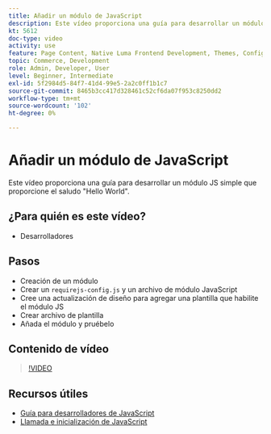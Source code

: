 ```yaml
---
title: Añadir un módulo de JavaScript
description: Este vídeo proporciona una guía para desarrollar un módulo JS simple que proporcione el saludo "Hello World".
kt: 5612
doc-type: video
activity: use
feature: Page Content, Native Luma Frontend Development, Themes, Configuration
topic: Commerce, Development
role: Admin, Developer, User
level: Beginner, Intermediate
exl-id: 5f2984d5-84f7-41d4-99e5-2a2c0ff1b1c7
source-git-commit: 8465b3cc417d328461c52cf6da07f953c8250dd2
workflow-type: tm+mt
source-wordcount: '102'
ht-degree: 0%

---
```


# Añadir un módulo de JavaScript

Este vídeo proporciona una guía para desarrollar un módulo JS simple que proporcione el saludo &quot;Hello World&quot;.

## ¿Para quién es este vídeo?

- Desarrolladores

## Pasos

- Creación de un módulo
- Crear un `requirejs-config.js` y un archivo de módulo JavaScript
- Cree una actualización de diseño para agregar una plantilla que habilite el módulo JS
- Crear archivo de plantilla
- Añada el módulo y pruébelo

## Contenido de vídeo

>[!VIDEO](https://video.tv.adobe.com/v/35790?quality=12&learn=on)

## Recursos útiles

- [Guía para desarrolladores de JavaScript](https://developer.adobe.com/commerce/frontend-core/javascript/)
- [Llamada e inicialización de JavaScript](https://developer.adobe.com/commerce/frontend-core/javascript/init/)
